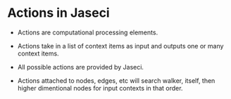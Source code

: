 # Actions in Jaseci



* Actions are computational processing elements. 

* Actions take in a list of context items as input and outputs one or many context items.

* All possible actions are provided by Jaseci. 

* Actions attached to nodes, edges, etc will search walker, itself, then higher dimentional nodes for input contexts in that order.
